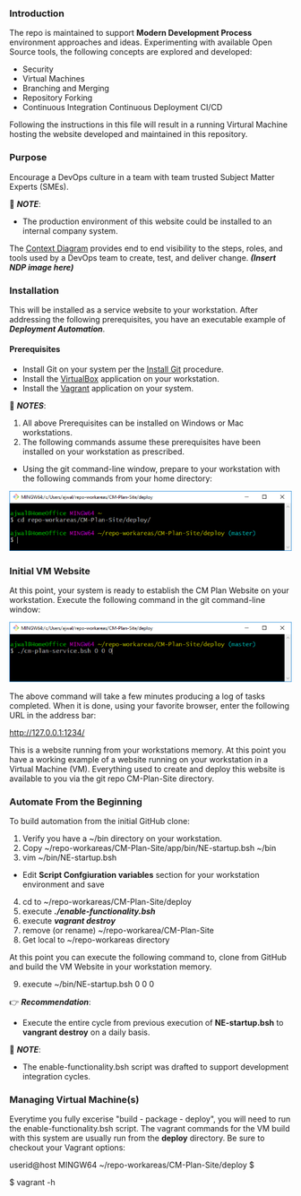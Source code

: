 ### Introduction

The repo is maintained to support **Modern Development Process** environment approaches and ideas. Experimenting with available Open Source tools, the following concepts are explored and developed:

- Security
- Virtual Machines
- Branching and Merging
- Repository Forking
- Continuous Integration Continuous Deployment CI/CD

Following the instructions in this file will result in a running Virtural Machine hosting the website developed and maintained in this repository.
 
### Purpose

Encourage a DevOps culture in a team with team trusted Subject Matter Experts (SMEs).

  :notebook: ***NOTE***:
  
   - The production environment of this website could be installed to an internal company system.

The [Context Diagram](/app/site/teamTools/EMM-CM-ContextDiagram.pdf) provides end to end visibility to the steps, roles, and tools used by a DevOps team to create, test, and deliver change. ***(Insert NDP image here)***

### Installation

This will be installed as a service website to your workstation. After addressing the following prerequisites, you have an executable example of _**Deployment Automation**_.

#### Prerequisites

* Install Git on your system per the [Install Git](/app/site/newstuff/GitInstallationProcedure.adoc) procedure.
* Install the [VirtualBox](https://www.virtualbox.org/) application on your workstation.
* Install the [Vagrant](https://www.vagrantup.com/) application on your system.

:notebook: ***NOTES***:
  
1. All above Prerequisites can be installed on Windows or Mac workstations.
2. The following commands assume these prerequisites have been installed on your workstation as prescribed.

* Using the git command-line window, prepare to your workstation with the following commands from your home directory:

![Prepare Workstation](/images/prepare-ws.png)

### Initial VM Website

At this point, your system is ready to establish the CM Plan Website on your workstation. Execute the following command in the git command-line window:

![Build WS Website](/images/build-ws-website-vm.png)

The above command will take a few minutes producing a log of tasks completed. When it is done, using your favorite browser, enter the following URL in the address bar:

http://127.0.0.1:1234/

This is a website running from your workstations memory. At this point you have a working example of a website running on your workstation in a Virtual Machine (VM). Everything used to create and deploy this website is available to you via the git repo CM-Plan-Site directory.

### Automate From the Beginning

To build automation from the initial GitHub clone:
1. Verify you have a ~/bin directory on your workstation. 
2. Copy ~/repo-workareas/CM-Plan-Site/app/bin/NE-startup.bsh ~/bin
3. vim ~/bin/NE-startup.bsh
 - Edit **Script Confgiuration variables** section for your workstation environment and save
4. cd to ~/repo-workareas/CM-Plan-Site/deploy
5. execute ***./enable-functionality.bsh***
6. execute ***vagrant destroy***
7. remove (or rename) ~/repo-workarea/CM-Plan-Site
8. Get local to ~/repo-workareas directory

At this point you can execute the following command to, clone from GitHub and build the VM Website in your workstation memory.

9. execute ~/bin/NE-startup.bsh 0 0 0

:point_right: ***Recommendation***:

- Execute the entire cycle from previous execution of **NE-startup.bsh** to **vangrant destroy** on a daily basis.

:notebook: ***NOTE***:

- The enable-functionality.bsh script was drafted to support development integration cycles.
  
### Managing Virtual Machine(s)

Everytime you fully excerise "build - package - deploy", you will need to run the enable-functionality.bsh script. The vagrant commands for the VM build with this system are usually run from the **deploy** directory. Be sure to checkout your Vagrant options:

userid@host MINGW64 ~/repo-workareas/CM-Plan-Site/deploy $

$ vagrant -h
